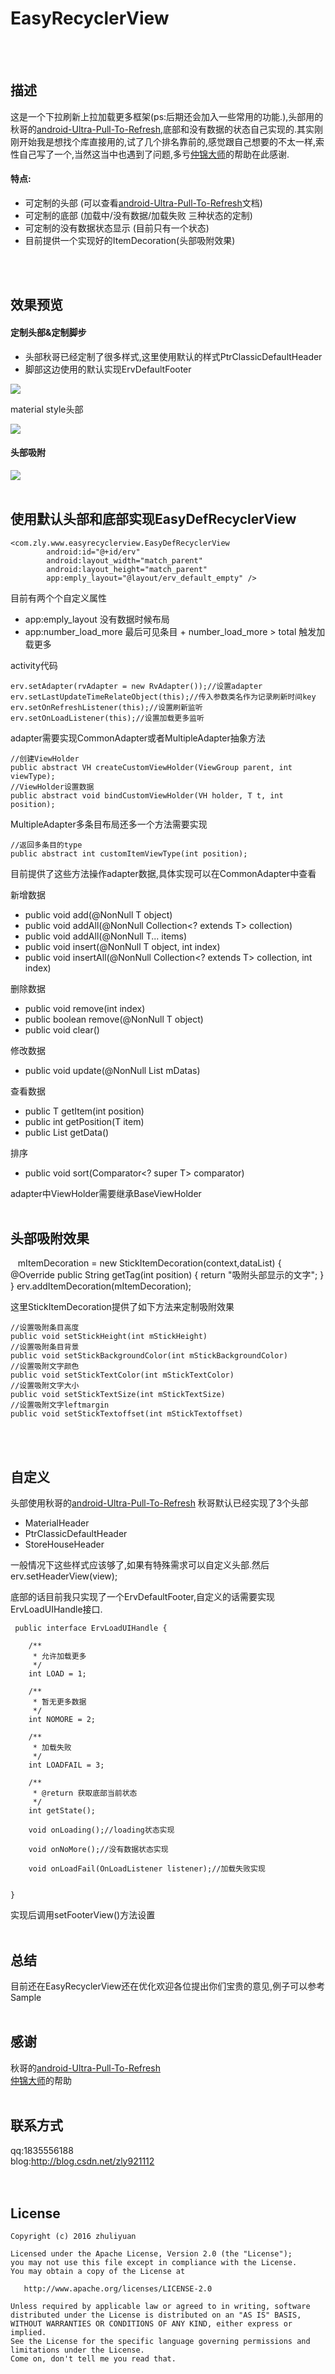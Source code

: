 # EasyRecyclerView
</br>
</br>

## **描述**
这是一个下拉刷新上拉加载更多框架(ps:后期还会加入一些常用的功能.),头部用的秋哥的[android-Ultra-Pull-To-Refresh](https://github.com/liaohuqiu/android-Ultra-Pull-To-Refresh),底部和没有数据的状态自己实现的.其实刚刚开始我是想找个库直接用的,试了几个排名靠前的,感觉跟自己想要的不太一样,索性自己写了一个,当然这当中也遇到了问题,多亏[仲锦大师](https://github.com/chenzj-king)的帮助在此感谢.

#### 特点:
- 可定制的头部 (可以查看[android-Ultra-Pull-To-Refresh](https://github.com/liaohuqiu/android-Ultra-Pull-To-Refresh)文档)
- 可定制的底部 (加载中/没有数据/加载失败 三种状态的定制)
- 可定制的没有数据状态显示 (目前只有一个状态)
- 目前提供一个实现好的ItemDecoration(头部吸附效果)
</br>
</br>

## **效果预览**
#### 定制头部&定制脚步
- 头部秋哥已经定制了很多样式,这里使用默认的样式PtrClassicDefaultHeader
- 脚部这边使用的默认实现ErvDefaultFooter

![](http://of1ktyksz.bkt.clouddn.com/all.gif)

material style头部

![](http://of1ktyksz.bkt.clouddn.com/md_header.gif)

#### 头部吸附
![](http://of1ktyksz.bkt.clouddn.com/decoration.gif)
</br>
</br>

## **使用默认头部和底部实现EasyDefRecyclerView**
    <com.zly.www.easyrecyclerview.EasyDefRecyclerView
            android:id="@+id/erv"
            android:layout_width="match_parent"
            android:layout_height="match_parent"
            app:emply_layout="@layout/erv_default_empty" />


目前有两个个自定义属性
- app:emply_layout 没有数据时候布局
- app:number_load_more 最后可见条目 + number_load_more > total 触发加载更多


activity代码

    erv.setAdapter(rvAdapter = new RvAdapter());//设置adapter
    erv.setLastUpdateTimeRelateObject(this);//传入参数类名作为记录刷新时间key
    erv.setOnRefreshListener(this);//设置刷新监听
    erv.setOnLoadListener(this);//设置加载更多监听

adapter需要实现CommonAdapter或者MultipleAdapter抽象方法

    //创建ViewHolder
    public abstract VH createCustomViewHolder(ViewGroup parent, int viewType);
    //ViewHolder设置数据
    public abstract void bindCustomViewHolder(VH holder, T t, int position);

MultipleAdapter多条目布局还多一个方法需要实现

    //返回多条目的type
    public abstract int customItemViewType(int position);

目前提供了这些方法操作adapter数据,具体实现可以在CommonAdapter中查看

新增数据
- public void add(@NonNull T object)
- public void addAll(@NonNull Collection<? extends T> collection)
- public void addAll(@NonNull T... items)
- public void insert(@NonNull T object, int index)
- public void insertAll(@NonNull Collection<? extends T> collection, int index)

删除数据
- public void remove(int index)
- public boolean remove(@NonNull T object)
- public void clear()

修改数据
- public void update(@NonNull List<T> mDatas)

查看数据
- public T getItem(int position)
- public int getPosition(T item)
- public List<T> getData()

排序
- public void sort(Comparator<? super T> comparator)


adapter中ViewHolder需要继承BaseViewHolder
</br>
</br>

## **头部吸附效果**
    mItemDecoration = new StickItemDecoration(context,dataList) {
                @Override
                public String getTag(int position) {
                    return "吸附头部显示的文字";
                }
      }
    erv.addItemDecoration(mItemDecoration);

这里StickItemDecoration提供了如下方法来定制吸附效果

    //设置吸附条目高度
    public void setStickHeight(int mStickHeight)
    //设置吸附条目背景
    public void setStickBackgroundColor(int mStickBackgroundColor)
    //设置吸附文字颜色
    public void setStickTextColor(int mStickTextColor)
    //设置吸附文字大小
    public void setStickTextSize(int mStickTextSize)
    //设置吸附文字leftmargin
    public void setStickTextoffset(int mStickTextoffset)
</br>
</br>

## **自定义**

头部使用秋哥的[android-Ultra-Pull-To-Refresh](https://github.com/liaohuqiu/android-Ultra-Pull-To-Refresh)
秋哥默认已经实现了3个头部
- MaterialHeader
- PtrClassicDefaultHeader
- StoreHouseHeader

一般情况下这些样式应该够了,如果有特殊需求可以自定义头部.然后erv.setHeaderView(view);

底部的话目前我只实现了一个ErvDefaultFooter,自定义的话需要实现ErvLoadUIHandle接口.

     public interface ErvLoadUIHandle {

        /**
         * 允许加载更多
         */
        int LOAD = 1;

        /**
         * 暂无更多数据
         */
        int NOMORE = 2;

        /**
         * 加载失败
         */
        int LOADFAIL = 3;

        /**
         * @return 获取底部当前状态
         */
        int getState();

        void onLoading();//loading状态实现

        void onNoMore();//没有数据状态实现

        void onLoadFail(OnLoadListener listener);//加载失败实现


    }

实现后调用setFooterView()方法设置
</br>
</br>

## **总结**
目前还在EasyRecyclerView还在优化欢迎各位提出你们宝贵的意见,例子可以参考Sample
</br>
</br>

## **感谢**
秋哥的[android-Ultra-Pull-To-Refresh](https://github.com/liaohuqiu/android-Ultra-Pull-To-Refresh)</br>
[仲锦大师](https://github.com/chenzj-king)的帮助
</br>
</br>

## **联系方式**
qq:1835556188</br>
blog:http://blog.csdn.net/zly921112</br>
</br>
</br>

## **License**
    Copyright (c) 2016 zhuliyuan

    Licensed under the Apache License, Version 2.0 (the "License");
    you may not use this file except in compliance with the License.
    You may obtain a copy of the License at

       http://www.apache.org/licenses/LICENSE-2.0

    Unless required by applicable law or agreed to in writing, software
    distributed under the License is distributed on an "AS IS" BASIS,
    WITHOUT WARRANTIES OR CONDITIONS OF ANY KIND, either express or implied.
    See the License for the specific language governing permissions and
    limitations under the License.
    Come on, don't tell me you read that.
